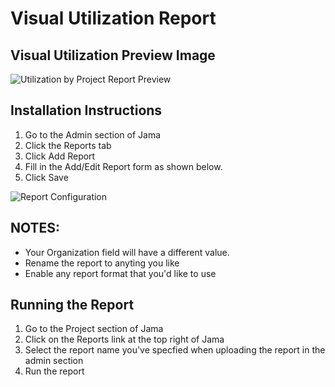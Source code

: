 # Visual Utilization Report

## Visual Utilization Preview Image
![Utilization by Project Report Preview](https://github.com/jamasoftware-ps/Community-Reports/blob/master/Utilization%20Reports/Visual%20Utilization%20Report/VisualUtilizationPreviewImage.png)

## Installation Instructions
1. Go to the Admin section of Jama
2. Click the Reports tab
3. Click Add Report
4. Fill in the Add/Edit Report form as shown below.
5. Click Save

![Report Configuration](https://github.com/jamasoftware-ps/Community-Reports/blob/master/Utilization%20Reports/Visual%20Utilization%20Report/VisualUtilizationReportSetup.png)

## NOTES: 
- Your Organization field will have a different value.  
- Rename the report to anyting you like
- Enable any report format that you'd like to use

## Running the Report
1. Go to the Project section of Jama
2. Click on the Reports link at the top right of Jama
3. Select the report name you've specfied when uploading the report in the admin section 
4. Run the report